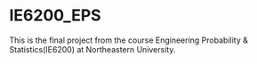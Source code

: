 # IE6200_EPS
This is the final project from the course Engineering Probability & Statistics(IE6200) at Northeastern University.

